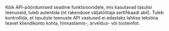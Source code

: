 Kõik API-pöördumised seadme funktsioonidele, mis kasutavad tasulisi teenuseid,
tuleb autentida (nt rakenduse väljatöötaja sertifikaadi abil). Tuleb
kontrollida, et tasuliste teenuste API vastused ei edastaks lahtise tekstina
teavet kliendikonto kohta, hinnastamis-, arveldus- või tooteinfot.
